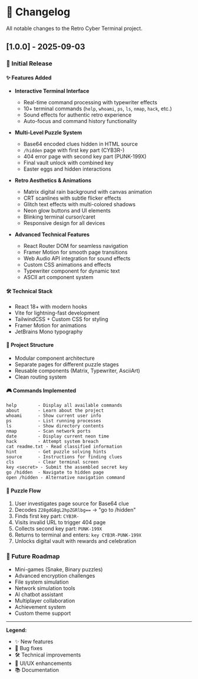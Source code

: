 # 📝 Changelog

All notable changes to the Retro Cyber Terminal project.

## [1.0.0] - 2025-09-03

### 🎉 Initial Release

#### ✨ Features Added
- **Interactive Terminal Interface**
  - Real-time command processing with typewriter effects
  - 10+ terminal commands (`help`, `whoami`, `ps`, `ls`, `nmap`, `hack`, etc.)
  - Sound effects for authentic retro experience
  - Auto-focus and command history functionality

- **Multi-Level Puzzle System**
  - Base64 encoded clues hidden in HTML source
  - `/hidden` page with first key part (CYB3R-)
  - 404 error page with second key part (PUNK-199X)  
  - Final vault unlock with combined key
  - Easter eggs and hidden interactions

- **Retro Aesthetics & Animations**
  - Matrix digital rain background with canvas animation
  - CRT scanlines with subtle flicker effects
  - Glitch text effects with multi-colored shadows
  - Neon glow buttons and UI elements
  - Blinking terminal cursor/caret
  - Responsive design for all devices

- **Advanced Technical Features**
  - React Router DOM for seamless navigation
  - Framer Motion for smooth page transitions
  - Web Audio API integration for sound effects
  - Custom CSS animations and effects
  - Typewriter component for dynamic text
  - ASCII art component system

#### 🛠️ Technical Stack
- React 18+ with modern hooks
- Vite for lightning-fast development
- TailwindCSS + Custom CSS for styling
- Framer Motion for animations
- JetBrains Mono typography

#### 📁 Project Structure
- Modular component architecture
- Separate pages for different puzzle stages
- Reusable components (Matrix, Typewriter, AsciiArt)
- Clean routing system

#### 🎮 Commands Implemented
```
help        - Display all available commands
about       - Learn about the project  
whoami      - Show current user info
ps          - List running processes
ls          - Show directory contents
nmap        - Scan network ports
date        - Display current neon time
hack        - Attempt system breach
cat readme.txt - Read classified information
hint        - Get puzzle solving hints
source      - Instructions for finding clues
cls         - Clear terminal screen
key <secret> - Submit the assembled secret key
go /hidden  - Navigate to hidden page
open /hidden - Alternative navigation command
```

#### 🎯 Puzzle Flow
1. User investigates page source for Base64 clue
2. Decodes `Z28gdG8gL2hpZGRlbg==` → "go to /hidden"
3. Finds first key part: `CYB3R-`
4. Visits invalid URL to trigger 404 page
5. Collects second key part: `PUNK-199X`
6. Returns to terminal and enters: `key CYB3R-PUNK-199X`
7. Unlocks digital vault with rewards and celebration

### 🔮 Future Roadmap
- Mini-games (Snake, Binary puzzles)
- Advanced encryption challenges
- File system simulation
- Network simulation tools
- AI chatbot assistant
- Multiplayer collaboration
- Achievement system
- Custom theme support

---

**Legend:**
- ✨ New features
- 🐛 Bug fixes  
- 🛠️ Technical improvements
- 🎨 UI/UX enhancements
- 📚 Documentation
